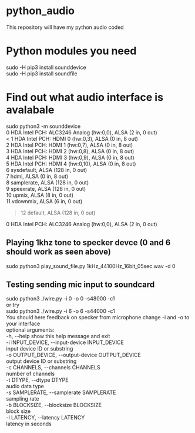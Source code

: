 # python_audio
This repository will have my python audio coded
# Python modules you need
sudo -H pip3 install sounddevice<br>
sudo -H pip3 install soundfile<br>

# Find out what audio interface is avalabale
sudo python3 -m sounddevice<br>
  0 HDA Intel PCH: ALC3246 Analog (hw:0,0), ALSA (2 in, 0 out)<br>
<  1 HDA Intel PCH: HDMI 0 (hw:0,3), ALSA (0 in, 8 out)<br>
   2 HDA Intel PCH: HDMI 1 (hw:0,7), ALSA (0 in, 8 out)<br>
   3 HDA Intel PCH: HDMI 2 (hw:0,8), ALSA (0 in, 8 out)<br>
   4 HDA Intel PCH: HDMI 3 (hw:0,9), ALSA (0 in, 8 out)<br>
   5 HDA Intel PCH: HDMI 4 (hw:0,10), ALSA (0 in, 8 out)<br>
   6 sysdefault, ALSA (128 in, 0 out)<br>
   7 hdmi, ALSA (0 in, 8 out)<br>
   8 samplerate, ALSA (128 in, 0 out)<br>
   9 speexrate, ALSA (128 in, 0 out)<br>
  10 upmix, ALSA (8 in, 0 out)<br>
  11 vdownmix, ALSA (6 in, 0 out)<br>
> 12 default, ALSA (128 in, 0 out)<br>

0 HDA Intel PCH: ALC3246 Analog (hw:0,0), ALSA (2 in, 0 out)<br>
## Playing 1khz tone to specker devce (0 and 6 should work as seen above)
sudo python3 play_sound_file.py 1kHz_44100Hz_16bit_05sec.wav -d 0
## Testing sending mic input to soundcard
sudo python3 ./wire.py -i 0 -o 0 -s48000 -c1<br>
or try<br>
sudo python3 ./wire.py -i 6 -o 6 -s44000 -c1 <br>
You should here feedback on specker from microphone change -i and -o to your interface<br>
optional arguments:<br>
  -h, --help            show this help message and exit<br>
  -i INPUT_DEVICE, --input-device INPUT_DEVICE<br>
                        input device ID or substring<br>
  -o OUTPUT_DEVICE, --output-device OUTPUT_DEVICE<br>
                        output device ID or substring<br>
  -c CHANNELS, --channels CHANNELS<br>
                        number of channels<br>
  -t DTYPE, --dtype DTYPE<br>
                        audio data type<br>
  -s SAMPLERATE, --samplerate SAMPLERATE<br>
                        sampling rate<br>
  -b BLOCKSIZE, --blocksize BLOCKSIZE<br>
                        block size<br>
  -l LATENCY, --latency LATENCY<br>
                        latency in seconds<br>
